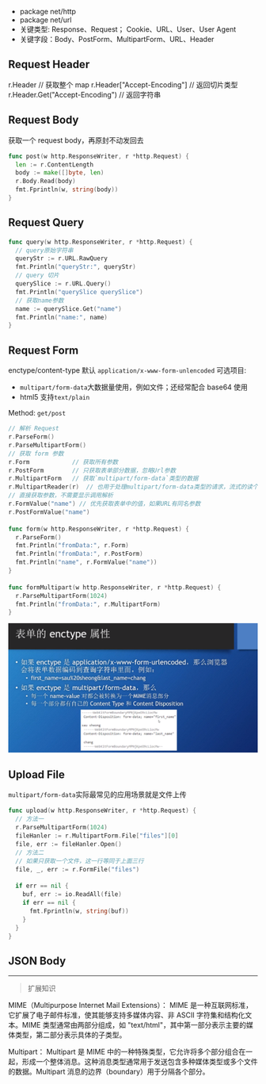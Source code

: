 - package net/http
- package net/url
- 关键类型: Response、Request； Cookie、URL、User、User Agent
- 关键字段：Body、PostForm、MultipartForm、URL、Header

## Request Header

r.Header // 获取整个 map
r.Header["Accept-Encoding"] // 返回切片类型
r.Header.Get("Accept-Encoding") // 返回字符串

## Request Body

获取一个 request body，再原封不动发回去

```go
func post(w http.ResponseWriter, r *http.Request) {
  len := r.ContentLength
  body := make([]byte, len)
  r.Body.Read(body)
  fmt.Fprintln(w, string(body))
}
```

## Request Query

```go
func query(w http.ResponseWriter, r *http.Request) {
  // query原始字符串
  queryStr := r.URL.RawQuery
  fmt.Println("queryStr:", queryStr)
  // query 切片
  querySlice := r.URL.Query()
  fmt.Println("querySlice querySlice")
  // 获取name参数
  name := querySlice.Get("name")
  fmt.Println("name:", name)
}
```

## Request Form

enctype/content-type 默认 `application/x-www-form-unlencoded`
可选项目:

- `multipart/form-data`大数据量使用，例如文件；还经常配合 base64 使用
- html5 支持`text/plain`

Method: `get/post`

```go
// 解析 Request
r.ParseForm()
r.ParseMultipartForm()
// 获取 form 参数
r.Form            // 获取所有参数
r.PostForm        // 只获取表单部分数据，忽略Url参数
r.MultipartForm   // 获取`multipart/form-data`类型的数据
r.MultipartReader(r)  // 也用于处理multipart/form-data类型的请求，流式的读个读取
// 直接获取参数，不需要显示调用解析
r.FormValue("name") // 优先获取表单中的值，如果URL有同名参数
r.PostFormValue("name")

func form(w http.ResponseWriter, r *http.Request) {
  r.ParseForm()
  fmt.Println("fromData:", r.Form)
  fmt.Println("fromData:", r.PostForm)
  fmt.Println("name", r.FormValue("name"))
}

func formMultipart(w http.ResponseWriter, r *http.Request) {
  r.ParseMultipartForm(1024)
  fmt.Println("fromData:", r.MultipartForm)
}
```

![form-enctype](./form-enctype.jpg)

## Upload File

`multipart/form-data`实际最常见的应用场景就是文件上传

```go
func upload(w http.ResponseWriter, r *http.Request) {
  // 方法一
  r.ParseMultipartForm(1024)
  fileHanler := r.MultipartForm.File["files"][0]
  file, err := fileHanler.Open()
  // 方法二
  // 如果只获取一个文件，这一行等同于上面三行
  file, _, err := r.FormFile("files")

  if err == nil {
    buf, err := io.ReadAll(file)
    if err == nil {
      fmt.Fprintln(w, string(buf))
    }
  }
}
```

## JSON Body

---

> 扩展知识

MIME（Multipurpose Internet Mail Extensions）： MIME 是一种互联网标准，它扩展了电子邮件标准，使其能够支持多媒体内容、非 ASCII 字符集和结构化文本。MIME 类型通常由两部分组成，如 "text/html"，其中第一部分表示主要的媒体类型，第二部分表示具体的子类型。

Multipart： Multipart 是 MIME 中的一种特殊类型，它允许将多个部分组合在一起，形成一个整体消息。这种消息类型通常用于发送包含多种媒体类型或多个文件的数据。Multipart 消息的边界（boundary）用于分隔各个部分。
